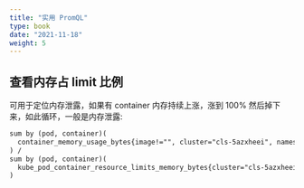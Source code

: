 ```yaml
---
title: "实用 PromQL"
type: book
date: "2021-11-18"
weight: 5
---
```


## 查看内存占 limit 比例

可用于定位内存泄露，如果有 container 内存持续上涨，涨到 100% 然后掉下来，如此循环，一般是内存泄露:

```txt
sum by (pod, container)(
  container_memory_usage_bytes{image!="", cluster="cls-5azxheei", namespace="prod", pod=~"nginx-.+"}
) /
sum by (pod, container)(
  kube_pod_container_resource_limits_memory_bytes{cluster="cls-5azxheei", namespace="prod", pod=~"nginx-.+"}
)
```
